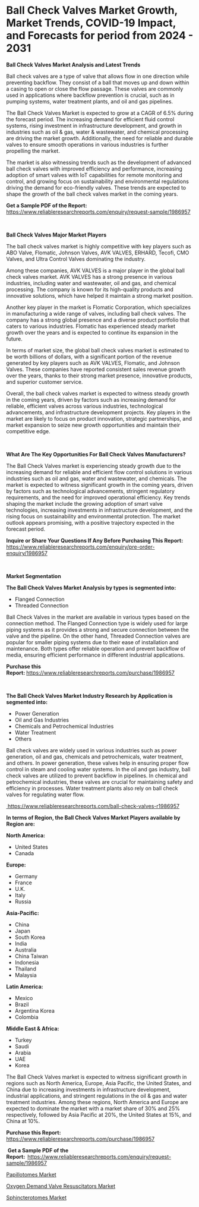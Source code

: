 <p><h1>Ball Check Valves Market Growth, Market Trends, COVID-19 Impact, and Forecasts for period from 2024 - 2031</h1></p><p><strong>Ball Check Valves Market Analysis and Latest Trends</strong></p>
<p><p>Ball check valves are a type of valve that allows flow in one direction while preventing backflow. They consist of a ball that moves up and down within a casing to open or close the flow passage. These valves are commonly used in applications where backflow prevention is crucial, such as in pumping systems, water treatment plants, and oil and gas pipelines.</p><p>The Ball Check Valves Market is expected to grow at a CAGR of 6.5% during the forecast period. The increasing demand for efficient fluid control systems, rising investment in infrastructure development, and growth in industries such as oil & gas, water & wastewater, and chemical processing are driving the market growth. Additionally, the need for reliable and durable valves to ensure smooth operations in various industries is further propelling the market.</p><p>The market is also witnessing trends such as the development of advanced ball check valves with improved efficiency and performance, increasing adoption of smart valves with IoT capabilities for remote monitoring and control, and growing focus on sustainability and environmental regulations driving the demand for eco-friendly valves. These trends are expected to shape the growth of the ball check valves market in the coming years.</p></p>
<p><strong>Get a Sample PDF of the Report:&nbsp;</strong> <a href="https://www.reliableresearchreports.com/enquiry/request-sample/1986957">https://www.reliableresearchreports.com/enquiry/request-sample/1986957</a></p>
<p>&nbsp;</p>
<p><strong>Ball Check Valves Major Market Players</strong></p>
<p><p>The ball check valves market is highly competitive with key players such as ABO Valve, Flomatic, Johnson Valves, AVK VALVES, ERHARD, Tecofi, CMO Valves, and Ultra Control Valves dominating the industry. </p><p>Among these companies, AVK VALVES is a major player in the global ball check valves market. AVK VALVES has a strong presence in various industries, including water and wastewater, oil and gas, and chemical processing. The company is known for its high-quality products and innovative solutions, which have helped it maintain a strong market position.</p><p>Another key player in the market is Flomatic Corporation, which specializes in manufacturing a wide range of valves, including ball check valves. The company has a strong global presence and a diverse product portfolio that caters to various industries. Flomatic has experienced steady market growth over the years and is expected to continue its expansion in the future.</p><p>In terms of market size, the global ball check valves market is estimated to be worth billions of dollars, with a significant portion of the revenue generated by key players such as AVK VALVES, Flomatic, and Johnson Valves. These companies have reported consistent sales revenue growth over the years, thanks to their strong market presence, innovative products, and superior customer service.</p><p>Overall, the ball check valves market is expected to witness steady growth in the coming years, driven by factors such as increasing demand for reliable, efficient valves across various industries, technological advancements, and infrastructure development projects. Key players in the market are likely to focus on product innovation, strategic partnerships, and market expansion to seize new growth opportunities and maintain their competitive edge.</p></p>
<p>&nbsp;</p>
<p><strong>What Are The Key Opportunities For Ball Check Valves Manufacturers?</strong></p>
<p><p>The Ball Check Valves market is experiencing steady growth due to the increasing demand for reliable and efficient flow control solutions in various industries such as oil and gas, water and wastewater, and chemicals. The market is expected to witness significant growth in the coming years, driven by factors such as technological advancements, stringent regulatory requirements, and the need for improved operational efficiency. Key trends shaping the market include the growing adoption of smart valve technologies, increasing investments in infrastructure development, and the rising focus on sustainability and environmental protection. The market outlook appears promising, with a positive trajectory expected in the forecast period.</p></p>
<p><strong>Inquire or Share Your Questions If Any Before Purchasing This Report:</strong> <a href="https://www.reliableresearchreports.com/enquiry/pre-order-enquiry/1986957">https://www.reliableresearchreports.com/enquiry/pre-order-enquiry/1986957</a></p>
<p>&nbsp;</p>
<p><strong>Market Segmentation</strong></p>
<p><strong>The Ball Check Valves Market Analysis by types is segmented into:</strong></p>
<p><ul><li>Flanged Connection</li><li>Threaded Connection</li></ul></p>
<p><p>Ball Check Valves in the market are available in various types based on the connection method. The Flanged Connection type is widely used for large piping systems as it provides a strong and secure connection between the valve and the pipeline. On the other hand, Threaded Connection valves are popular for smaller piping systems due to their ease of installation and maintenance. Both types offer reliable operation and prevent backflow of media, ensuring efficient performance in different industrial applications.</p></p>
<p><strong>Purchase this Report:&nbsp;</strong><a href="https://www.reliableresearchreports.com/purchase/1986957">https://www.reliableresearchreports.com/purchase/1986957</a></p>
<p>&nbsp;</p>
<p><strong>The Ball Check Valves Market Industry Research by Application is segmented into:</strong></p>
<p><ul><li>Power Generation</li><li>Oil and Gas Industries</li><li>Chemicals and Petrochemical Industries</li><li>Water Treatment</li><li>Others</li></ul></p>
<p><p>Ball check valves are widely used in various industries such as power generation, oil and gas, chemicals and petrochemicals, water treatment, and others. In power generation, these valves help in ensuring proper flow control in steam and cooling water systems. In the oil and gas industry, ball check valves are utilized to prevent backflow in pipelines. In chemical and petrochemical industries, these valves are crucial for maintaining safety and efficiency in processes. Water treatment plants also rely on ball check valves for regulating water flow.</p></p>
<p><a href="https://www.reliableresearchreports.com/ball-check-valves-r1986957">&nbsp;https://www.reliableresearchreports.com/ball-check-valves-r1986957</a></p>
<p><strong>In terms of Region, the Ball Check Valves Market Players available by Region are:</strong></p>
<p>
    <p> <strong> North America: </strong>
        <ul>
            <li>United States</li>
            <li>Canada</li>
        </ul>
        </p> 
    <p> <strong> Europe: </strong>
        <ul>
            <li>Germany</li>
            <li>France</li>
            <li>U.K.</li>
            <li>Italy</li>
            <li>Russia</li>
        </ul>
        </p> 
    <p> <strong> Asia-Pacific: </strong>
        <ul>
            <li>China</li>
            <li>Japan</li>
            <li>South Korea</li>
            <li>India</li>
            <li>Australia</li>
            <li>China Taiwan</li>
            <li>Indonesia</li>
            <li>Thailand</li>
            <li>Malaysia</li>
        </ul>
        </p> 
    <p> <strong> Latin America: </strong>
        <ul>
            <li>Mexico</li>
            <li>Brazil</li>
            <li>Argentina Korea</li>
            <li>Colombia</li>
        </ul>
        </p> 
    <p> <strong> Middle East & Africa: </strong>
        <ul>
            <li>Turkey</li>
            <li>Saudi</li>
            <li>Arabia</li>
            <li>UAE</li>
            <li>Korea</li>
        </ul>
    </p>
    </p>
<p><p>The Ball Check Valves market is expected to witness significant growth in regions such as North America, Europe, Asia Pacific, the United States, and China due to increasing investments in infrastructure development, industrial applications, and stringent regulations in the oil & gas and water treatment industries. Among these regions, North America and Europe are expected to dominate the market with a market share of 30% and 25% respectively, followed by Asia Pacific at 20%, the United States at 15%, and China at 10%.</p></p>
<p><strong>Purchase this Report: </strong><a href="https://www.reliableresearchreports.com/purchase/1986957">https://www.reliableresearchreports.com/purchase/1986957</a></p>
<p>&nbsp;<strong>Get a Sample PDF of the Report:&nbsp;&nbsp;</strong><a href="https://www.reliableresearchreports.com/enquiry/request-sample/1986957">https://www.reliableresearchreports.com/enquiry/request-sample/1986957</a></p>
<p><strong></strong></p>
<p><p><a href="https://metal-farmhouse-e95.notion.site/Papillotomes-Market-Insight-Market-Trends-Growth-Forecasted-from-2024-TO-2031-decf8bf208064fdc9c751eb4fedd4468">Papillotomes Market</a></p><p><a href="https://crocus-run-b5a.notion.site/Oxygen-Demand-Valve-Resuscitators-Market-Research-Report-Its-History-and-Forecast-2024-to-2031-097b5dfc95754d17840b2d75b3ce6c31">Oxygen Demand Valve Resuscitators Market</a></p><p><a href="https://gratis-rainforest-2ca.notion.site/Sphincterotomes-Market-Insights-into-Market-CAGR-Market-Trends-and-Growth-Strategies-89334e8e5a5d45708e9e6ee0862eeb80">Sphincterotomes Market</a></p></p>